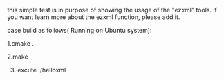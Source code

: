 this simple test is in purpose of showing the usage of the "ezxml" tools.
if you want learn more about the ezxml function, please add it.

case build as follows( Running on Ubuntu system):

1.cmake .

2.make

3. excute ./helloxml